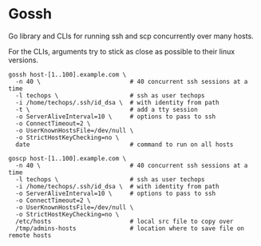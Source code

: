 Gossh
====

Go library and CLIs for running ssh and scp concurrently over many hosts.

For the CLIs, arguments try to stick as close as possible to their linux versions.

```
gossh host-[1..100].example.com \
  -n 40 \                         # 40 concurrent ssh sessions at a time
  -l techops \                    # ssh as user techops
  -i /home/techops/.ssh/id_dsa \  # with identity from path
  -t \                            # add a tty session
  -o ServerAliveInterval=10 \     # options to pass to ssh
  -o ConnectTimeout=2 \
  -o UserKnownHostsFile=/dev/null \
  -o StrictHostKeyChecking=no \
  date                            # command to run on all hosts
```

```
goscp host-[1..100].example.com \
  -n 40 \                         # 40 concurrent ssh sessions at a time
  -l techops \                    # ssh as user techops
  -i /home/techops/.ssh/id_dsa \  # with identity from path
  -o ServerAliveInterval=10 \     # options to pass to ssh
  -o ConnectTimeout=2 \
  -o UserKnownHostsFile=/dev/null \
  -o StrictHostKeyChecking=no \
  /etc/hosts                      # local src file to copy over
  /tmp/admins-hosts               # location where to save file on remote hosts
```
